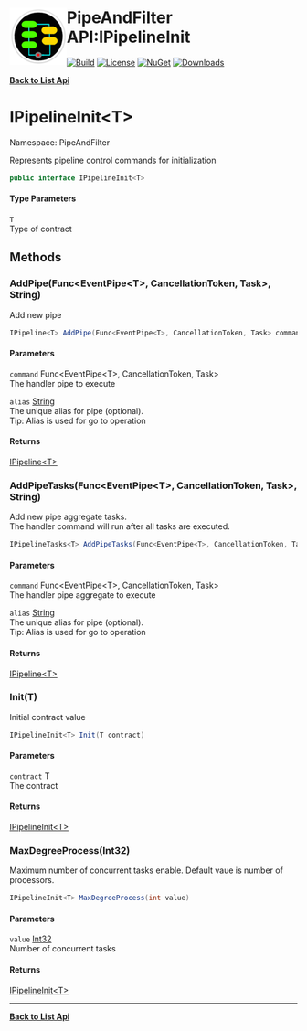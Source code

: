 # <img align="left" width="100" height="100" src="../images/icon.png">PipeAndFilter API:IPipelineInit<T> 

[![Build](https://github.com/FRACerqueira/PipeAndFilter/workflows/Build/badge.svg)](https://github.com/FRACerqueira/PipeAndFilter/actions/workflows/build.yml)
[![License](https://img.shields.io/badge/License-MIT-brightgreen.svg)](https://github.com/FRACerqueira/PipeAndFilter/blob/master/LICENSE)
[![NuGet](https://img.shields.io/nuget/v/PipeAndFilter)](https://www.nuget.org/packages/PipeAndFilter/)
[![Downloads](https://img.shields.io/nuget/dt/PipeAndFilter)](https://www.nuget.org/packages/PipeAndFilter/)

[**Back to List Api**](./apis.md)

# IPipelineInit&lt;T&gt;

Namespace: PipeAndFilter

Represents pipeline control commands for initialization

```csharp
public interface IPipelineInit<T>
```

#### Type Parameters

`T`<br>
Type of contract

## Methods

### <a id="methods-addpipe"/>**AddPipe(Func&lt;EventPipe&lt;T&gt;, CancellationToken, Task&gt;, String)**

Add new pipe

```csharp
IPipeline<T> AddPipe(Func<EventPipe<T>, CancellationToken, Task> command, string alias)
```

#### Parameters

`command` Func&lt;EventPipe&lt;T&gt;, CancellationToken, Task&gt;<br>
The handler pipe to execute

`alias` [String](https://docs.microsoft.com/en-us/dotnet/api/system.string)<br>
The unique alias for pipe (optional).
 <br>Tip: Alias is used for go to operation

#### Returns

[IPipeline&lt;T&gt;](./pipeandfilter.ipipeline-1.md)

### <a id="methods-addpipetasks"/>**AddPipeTasks(Func&lt;EventPipe&lt;T&gt;, CancellationToken, Task&gt;, String)**

Add new pipe aggregate tasks.
 <br>The handler command will run after all tasks are executed.

```csharp
IPipelineTasks<T> AddPipeTasks(Func<EventPipe<T>, CancellationToken, Task> command, string alias)
```

#### Parameters

`command` Func&lt;EventPipe&lt;T&gt;, CancellationToken, Task&gt;<br>
The handler pipe aggregate to execute

`alias` [String](https://docs.microsoft.com/en-us/dotnet/api/system.string)<br>
The unique alias for pipe (optional).
 <br>Tip: Alias is used for go to operation

#### Returns

[IPipeline&lt;T&gt;](./pipeandfilter.ipipeline-1.md)

### <a id="methods-init"/>**Init(T)**

Initial contract value

```csharp
IPipelineInit<T> Init(T contract)
```

#### Parameters

`contract` T<br>
The contract

#### Returns

[IPipelineInit&lt;T&gt;](./pipeandfilter.ipipelineinit-1.md)

### <a id="methods-maxdegreeprocess"/>**MaxDegreeProcess(Int32)**

Maximum number of concurrent tasks enable. Default vaue is number of processors.

```csharp
IPipelineInit<T> MaxDegreeProcess(int value)
```

#### Parameters

`value` [Int32](https://docs.microsoft.com/en-us/dotnet/api/system.int32)<br>
Number of concurrent tasks

#### Returns

[IPipelineInit&lt;T&gt;](./pipeandfilter.ipipelineinit-1.md)


- - -
[**Back to List Api**](./apis.md)
